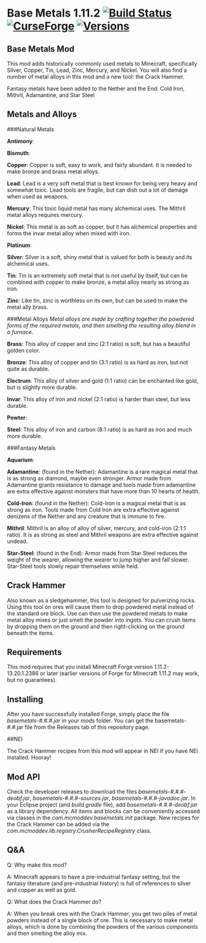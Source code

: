 # Base Metals 1.11.2 [![Build Status](https://ci.mcmoddev.com/job/Base%20Metals%201.11.2/badge/icon)](https://ci.mcmoddev.com/job/Base%20Metals%201.11.2/) [![CurseForge](http://cf.way2muchnoise.eu/base-metals.svg)](https://minecraft.curseforge.com/projects/base-metals) [![Versions](http://cf.way2muchnoise.eu/versions/base-metals.svg)](https://minecraft.curseforge.com/projects/base-metals)

## Base Metals Mod

This mod adds historically commonly used metals to Minecraft, specifically Silver, Copper, Tin, Lead, Zinc, Mercury, and Nickel. You will also find a number of metal alloys in this mod and a new tool: the Crack Hammer.

Fantasy metals have been added to the Nether and the End: Cold Iron, Mithril, Adamantine, and Star Steel



## Metals and Alloys

###Natural Metals

**Antimony**: 

**Bismuth**: 

**Copper**: Copper is soft, easy to work, and fairly abundant. It is needed to make bronze and brass metal alloys.

**Lead**: Lead is a very soft metal that is best known for being very heavy and somewhat toxic. Lead tools are fragile, but can dish out a lot of damage when used as weapons.

**Mercury**: This toxic liquid metal has many alchemical uses. The Mithril metal alloys requires mercury.

**Nickel**: This metal is as soft as copper, but it has alchemical properties and forms the invar metal alloy when mixed with iron.

**Platinum**: 

**Silver**: Silver is a soft, shiny metal that is valued for both is beauty and its alchemical uses.

**Tin**: Tin is an extremely soft metal that is not useful by itself, but can be combined with copper to make bronze, a metal alloy nearly as strong as iron.

**Zinc**: Like tin, zinc is worthless on its own, but can be used to make the metal ally brass.



###Metal Alloys
*Metal alloys are made by crafting together the powdered forms of the required metals, and then smelting the resulting alloy blend in a furnace.*

**Brass**: This alloy of copper and zinc (2:1 ratio) is soft, but has a beautiful golden color.

**Bronze**: This alloy of copper and tin (3:1 ratio) is as hard as iron, but not quite as durable.

**Electrum**: This alloy of silver and gold (1:1 ratio) can be enchanted like gold, but is slightly more durable.

**Invar**: This alloy of iron and nickel (2:1 ratio) is harder than steel, but less durable.

**Pewter**: 

**Steel**: This alloy of iron and carbon (8:1 ratio) is as hard as iron and much more durable.


###Fantasy Metals

**Aquarium**: 

**Adamantine**: (found in the Nether): Adamantine is a rare magical metal that is as strong as diamond, maybe even stronger. Armor made from Adamantine grants resistance to damage and tools made from adamantine are extra effective against monsters that have more than 10 hearts of health.

**Cold-Iron**: (found in the Nether): Cold-Iron is a magical metal that is as strong as iron. Tools made from Cold Iron are extra effective against denizens of the Nether and any creature that is immune to fire.

**Mithril**: Mithril is an alloy of alloy of silver, mercury, and cold-iron (2:1:1 ratio). It is as strong as steel and Mithril weapons are extra effective against undead.

**Star-Steel**: (found in the End): Armor made from Star Steel reduces the weight of the wearer, allowing the wearer to jump higher and fall slower. Star-Steel tools slowly repair themselves while held.



## Crack Hammer

Also known as a sledgehammer, this tool is designed for pulverizing rocks. Using this tool on ores will cause them to drop powdered metal instead of the standard ore block. Use can then use the powdered metals to make metal alloy mixes or just smelt the powder into ingots. You can crush items by dropping them on the ground and then right-clicking on the ground beneath the items.



## Requirements

This mod requires that you install Minecraft Forge version 1.11.2-13.20.1.2386 or later (earlier versions of Forge for Minecraft 1.11.2 may work, but no guarantees).



## Installing

After you have successfully installed Forge, simply place the file *basemetals-#.#.#.jar* in your *mods* folder. You can get the basemetals-#.#.jar file from the Releases tab of this repository page.

##NEI

The Crack Hammer recipes from this mod will appear in NEI if you have NEI installed. Hooray!


## Mod API

Check the developer releases to download the files *basemetals-#.#.#-deobf.jar*, *basemetals-#.#.#-sources.jar*, *basemetals-#.#.#-javadoc.jar*. In your Eclipse project (and *build.gradle* file), add *basemetals-#.#.#-deobf.jar* as a library dependency. All items and blocks can be conveniently accessed via classes in the *com.mcmoddev.basemetals.init* package. New recipes for the Crack Hammer can be added via the *com.mcmoddev.lib.registry.CrusherRecipeRegistry* class.


## Q&A

Q: Why make this mod?

A: Minecraft appears to have a pre-industrial fantasy setting, but the fantasy literature (and pre-industrial history) is full of references to silver and copper as well as gold.



Q: What does the Crack Hammer do?

A: When you break ores with the Crack Hammer, you get two piles of metal powders instead of a single block of ore. This is necessary to make metal alloys, which is done by combining the powders of the various components and then smelting the alloy mix.


